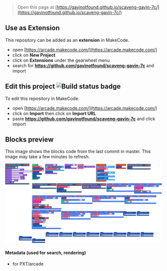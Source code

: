  


> Open this page at [https://gavinotfound.github.io/scaveng-gavin-7c/](https://gavinotfound.github.io/scaveng-gavin-7c/)

## Use as Extension

This repository can be added as an **extension** in MakeCode.

* open [https://arcade.makecode.com/](https://arcade.makecode.com/)
* click on **New Project**
* click on **Extensions** under the gearwheel menu
* search for **https://github.com/gavinotfound/scaveng-gavin-7c** and import

## Edit this project ![Build status badge](https://github.com/gavinotfound/scaveng-gavin-7c/workflows/MakeCode/badge.svg)

To edit this repository in MakeCode.

* open [https://arcade.makecode.com/](https://arcade.makecode.com/)
* click on **Import** then click on **Import URL**
* paste **https://github.com/gavinotfound/scaveng-gavin-7c** and click import

## Blocks preview

This image shows the blocks code from the last commit in master.
This image may take a few minutes to refresh.

![A rendered view of the blocks](https://github.com/gavinotfound/scaveng-gavin-7c/raw/master/.github/makecode/blocks.png)

#### Metadata (used for search, rendering)

* for PXT/arcade
<script src="https://makecode.com/gh-pages-embed.js"></script><script>makeCodeRender("{{ site.makecode.home_url }}", "{{ site.github.owner_name }}/{{ site.github.repository_name }}");</script>

